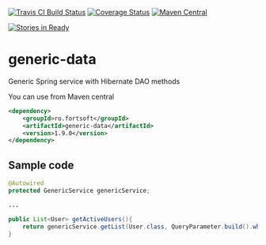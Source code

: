 [![Travis CI Build Status](https://travis-ci.org/danjee/generic-data.png)](https://travis-ci.org/danjee/generic-data)
[![Coverage Status](https://coveralls.io/repos/github/danjee/generic-data/badge.svg?branch=master)](https://coveralls.io/github/danjee/generic-data?branch=master)
[![Maven Central](http://img.shields.io/maven-central/v/ro.fortsoft/generic-data.svg)](http://search.maven.org/#search|ga|1|ro.fortsoft.generic-data)

<!--
[![Issue Stats](http://www.issuestats.com/github/danjee/generic-data/badge/issue?style=flat)](http://www.issuestats.com/github/danjee/generic-data)
[![Issue Stats](http://www.issuestats.com/github/danjee/generic-data/badge/pr?style=flat)](http://www.issuestats.com/github/danjee/generic-data)
-->
[![Stories in Ready](https://badge.waffle.io/danjee/generic-data.png?label=ready&title=Ready)](https://waffle.io/danjee/generic-data)


generic-data
===========


Generic Spring service with Hibernate DAO methods


You can use from Maven central

```xml
<dependency>
    <groupId>ro.fortsoft</groupId>
    <artifactId>generic-data</artifactId>
    <version>1.9.0</version>
</dependency>
```

Sample code
-----------

```java
@Autowired
protected GenericService genericService;

...

public List<User> getActiveUsers(){
	return genericService.getList(User.class, QueryParameter.build().where("status", QueryParameter.EQ, "active"));
}

```